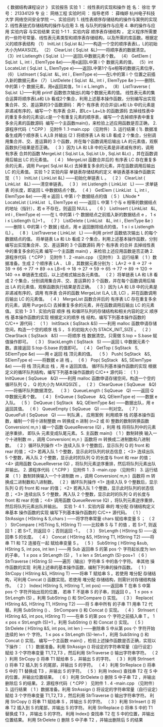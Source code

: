   《 数据结构课程设计 》 实验报告 实验 1 ：   线性表的实现和操作                                     姓      名：              徐壮                            学      号：            21334129                           专      业：           网络工程                          实验时间 ：                                             指导老师 ：           薛梅婷             杭州电子科技大学 网络空间安全学院 一、实验目的 1.  线性表顺序存储结构的操作与案例的实现 2.  线性表链式存储结构的操作与应用 3.  栈 与队列的操作与应用 4.  串的操作与应用 实验内容 与实验结果 实验 1-1 1 .  实验内容 顺序表存储结构 ， 定义程序所需要的一些符号常量、线性表元素类型和顺序表存储结构，以及所需的库函数。根据定义的顺序表结构 （1） InitList ( SqList  &L)——构造一个空的顺序表表L，L的初始大小为MAXSIZE。 （2） ClearList ( SqList  &L)——将顺序表的数据清空。 （3）int  Listlength ( SqList  L)——返回L中数据元素个数。 （4） GetElem ( SqList  L, int  i ,  ElemType  &e)——用e返回L中第 i 个 数据元素的值， （5）int  LocateList ( SqList  L,  ElemType  e)——返回L中第1个与e相等的数据元素位序， （6） ListInsert ( SqList  &L, int  i ,  ElemType  e)——在L中的第 i 个 位置之前插入新的数据元素e （7） ListDelete ( SqList  &L, int  i ,  ElemType  &e )——删除L中的第 i 个 数据元素，用e返回其值，1≤ i ≤ L.length 。 （8） ListTraverse ( SqList  L)——利用 printf 函数依次输出L的每个数据元素的值。 线性表元素的集合运算将顺序表La和 Lb 看成2个集合，利用上述基本操作函数，分别编写出实现集合并、交、差运算的3个函数源码： 两个 有序表 的合并设La和 Lb 中的元素是非递减有序的，编写一个 有序表 合并，即Lc= La+Lb 的函数源码 去掉线性表中的重复多余的元素设Lc是一个有重复元素的顺序表，编写一个去掉顺序表中重复多余元素的函数源码  编写一个主函数main()，来检验上述应用函数是否正确， 2.  源程序代码（ *.CPP ） 见附件  1 .1-main.cpp   （见附件） 3.  运行结果 ( 1). 数据准备生成两个顺序表 L A,LB 并输出 (2 )   将顺序表 LA 和 LB 看成 2 个集合，分别调用集合并、交、差运算的 3 个函数，并在每个函数调用后输出 LA 的元素值，观察函数执行结果是否正确。 （ 3 ）因为 LA 和 LB 中的元素是非递减有序的，调用 有序表 合并的函数 MergeList ( SqList  La,  SqList   Lb ,  SqList  &Lc) ，并在函数调用后输出 LC 的元素值。 （ 4 ） MergeList 函数合并后的 有序表 LC 存在重复多余的元素，调用 Purge( SqList  &Lc) 去掉重复多余的元素，并在函数调用后输出 LC 的元素值。 实验 1-2 实验内容 单链表存储结构的定义 单链表基本操作函数实现 （ 1 ） InitList ( LinkList  &L) ——初始化单链表 L 。 （ 2 ） ClearList ( LinkList   &L) ——清空单链表。 （ 3 ） int  Listlength ( LinkList   L) —— 求单链表 的长度，即返回 L 中数据结点个数。 （ 4 ） GetElem ( LinkList   L, int  i ,  ElemType  &e) ——用 e 返回 L 中第 i 个 数据结点的值 （ 5 ） LNode  * LocateList ( LinkList   L,  ElemType  e) ——返回 L 中第 1 个与 e 相等的数据结点的地址（指针），若 e 不存在，则返回 NULL 。 （ 6 ） ListInsert ( LinkList   &L, int  i ,  ElemType  e) ——在 L 中的第 i 个 数据结点之前插入新的数据结点 e ， 1 ≤ i ≤ Listlength (L)+1 。 （ 7 ） ListDelete ( LinkList   &L, int  i ,  ElemType  &e ) ——删除 L 中的第 i 个 数据 j 结点，用 e 返回删除结点的值， 1 ≤ i ≤ Listlength (L) 。 （ 8 ） ListTraverse ( LinkList   L) ——利用 printf 函数依次输出 L 的每个数据结点的值。 将单链表 La 和 Lb 看成 2 个集合，利用上述基本操作函数，分别编写出实现集合并、交、差运算的 3 个函数源码 两个 有序表 的合并 去掉线性表中的重复多余的元素 编写一个主函数 main() ，来检验上述应用函数是否正确 2.  源程序代码（ *.CPP ） 见附件  1 . 2 -main.cpp   （见附件） 3.  运行结果 （ 1 ）数据准备。生成 2 个顺序表 LA 、 LB ，其数据元素分别为： LA=2 → 8 → 27 → 39 → 66 → 77 → 89 →∧ LB=6 → 18 → 27 → 59 → 65 → 77 → 89 → 120 → 140 →∧ 单链表生成后，以上述格式输出各元素值。 （ 2 ）将单链表 LA 和 LB 看成 2 个集合，分别调用集合并、交、差运算的 3 个函数，并在每个函数调用后输出 LA 的元素值，观察函数执行结果是否正确。 （ 3 ）因为 LA 和 LB 中的元素是非递减有序的，调用 有序表 合并的函数 MergeList (LA, LB, LC) ，并在函数调用后输出 LC 的元素值。 （ 4 ） MergeList 函数合并后的 有序表 LC 存在重复多余的元素，调用 Purge(LC) 去掉重复多余的元素，并在函数调用后输出 LC 的元素值。 实验 1- 3 1 .  实验内容 顺序 栈 和循环队列的存储结构和相关内容的定义 顺序 栈 基本操作函数的实现 根据定义的顺序 栈 结构，编写下列基本操作函数的 C/C++ 源代码： （ 1 ） InitStack ( SqStack  &S) ——利用 malloc 函数申请存储空间，构造一个空的顺序 栈 S ， S 的初始大小为 STACK_INIT_SIZE 。 （ 2 ） ClearStack ( SqStack   &S) ——将顺序 栈 数据清空。只需做 S.top = S.base 赋值操作即可。  （ 3 ） StackLength ( SqStack   S) ——返回 L 中数据元素个数。直接返回 S.top-S.base 的值即可。 （ 4 ） GetTop ( SqStack   S,  SElemType  &e) ——用 e 返回 栈 顶元素的值。  （ 5 ） Push( SqStack   &S,  SElemType  e) ——将数据 e 进 栈 。 （ 6 ） Pop( SqStack   &S,  SElemType  &e) ——将 栈 顶元素出 栈 ，用 e 返回其值。 循环队列基本操作函数的实现 根据定义的循环队列结构，编写下列基本操作函数的 C/C++ 源代码： （ 1 ） InitQueue ( SqQueue   &Q) ——利用 malloc 函数申请存储空间，构造一个空的循环队列 Q ， Q 的大小为 MAXQSIZE 。 （ 2 ） ClearQueue ( SqQueue   &Q) ——将循环队列数据清空。  （ 3 ） QueueLength ( SqQueue   Q) ——返回 Q 中数据元素个数。 （ 4 ） EnQueue ( SqQueue   &Q,  QElemType  e) ——数据 e 入队。 （ 5 ） DeQueue ( SqStack   &Q,  QElemType  &e) ——数据出队，用 e 返回其值。 （ 6 ） QueueEmpty ( SqQueue   Q) ——判对空。 （ 7 ） QueueFull ( SqQueue   Q) —— 判队满 。 应用案例  利用顺序 栈 的基本操作函数，编制一个将十进制整数 m 转换成 n 进制 (n=2 或 8) 整数的数制转换函数 Conversion( m,n ) 编一个函数 QueueReverse (Q) ，利用 栈 将将队列中的元素逆序重排， 即队头 元素变成队尾元素。 5.  主函数 main() （ 1 ）数制转换 输入一个十进制数 m ，调用 Conversion( m,n )  函数将 m 转换成二进制数和八进制数。 （ 2 ）循环队列操作 <1> 连续入队 9 个整数后，显示队列 Q 的 front 和 rear 的值； <2> 若再入队 1 个整数，显示此时队列的状态信息； <3> 连续出队 5 个整数，再入队 2 个整数，显示此时的队列 Q 的长度与 front 和 rear 的值； <4> 调用函数 QueueReverse (Q) ，将队列元素逆序重排，然后将队列元素出队并输出。 2.  源程序代码（ *.CPP ） 见附件  1 . 3 -main.cpp   （见附件） 3.  运行结果 （ 1 ）数制转换输入一个十进制数 m ，调用 Conversion( m,n )  函数将 m 转换成二进制数和八进制数。 （ 2 ）循环队列操作 <1> 连续入队 9 个整数后，显示队列 Q 的 front 和 rear 的值； <2> 若再入队 1 个整数，显示此时队列的状态信息； <3> 连续出队 5 个整数，再入队 2 个整数，显示此时的队列 Q 的长度与 front 和 rear 的值； <4> 调用函数 QueueReverse (Q) ，将队列元素逆序重排，然后将队列元素出队并输出。   实验 1- 4 1 .  实验内容 串的 堆分配 存储结构定义 串基本 操作函数的实现 编写下列基本操作函数的 C/C++ 源代码。 （ 1 ） StrAssign ( HString  & S,chars ) ——将字符串常量 chars 赋给串变量 S ； （ 2 ） StrCompare ( HSTring  S,  HString  T) ——比较串 S 与 T 的值   ，若 S>T,  则返回 1 ；若 S=T, 则返回 0 ；否则返回 -1 。 （ 3 ） StrLength ( HString  S) ——返回串 S 的长度。 （ 4 ） Concat ( HString  &S,  HString  T1,  HString  T2) ——将串 T1 和 T2 连接在一起 赋给串变量 S 。 （ 5 ） SubString ( HString  &sub,  HString  S, int pos, int  len ) ——用 Sub 返回串 S 的第 pos 个 字符起长度为 len 的子串， 1 ≤  pos  ≤ StrLength (S) ， 1 ≤ len ≤ StrLength (S)-pos+1 （ 6 ） StrTraverse ( HString  S) ——遍历（输出）字符串 S 中的各个字符。 串其他 操作函数的实现  利用上述串的基本操作函数，编制下列串的操作函数。 （ 1 ） StrCopy ( HString  &S,  HString  T) ——将串 T 赋给串 S 。若使用 堆分配 存储结构，可利用 Concat () 函数实现。若使用 堆分配 存储结构，则需针对存储结构操作。 （ 2 ） Index( HString  S,  HString  T, int pos) ——返回串 T 在串 S 中第 pos 个 字符开始出现的位置， 若串 T 不是串 S 的子串，则返回 0 。 1 ≤  pos  ≤ StrLength (S) 。利用 SubString () 和 StrCompare () 实现。 （ 3 ） Replace( HString  &S,  HString  T1,  HString  T2) ——将 S 串中所有 的子串 T1 用串 T2 代替。利用 SubString () 、 StrCompare () 和 Concat () 实现。 （ 4 ） StrInsert  ( HString  &S, int pos,  HString  T) ——在串 S 的第 pos 个 字符之前插入串 T 。 1 ≤  pos  ≤ StrLength (S)+1 。利用 SubString () 和 Concat () 实现。 （ 5 ） StrDelete ( HString  &S, int pos, int  len ) ——删除串 S 中从第 pos 个 字符开始连续的 len 个 字符。 1 ≤  pos  ≤ StrLength (S)-len+1 ，利用 SubString () 和 Concat () 实现。 编写一个主函数 main() ，检验上述操作函数是否正确，实现以下操作： （ 1 ）数据准备。利用 StrAssign () 将设定的字符串常量（自行设定）赋给 3 个字符串变量 T1,T2,T3 ，然后利用 StrTraverse () 输出字符串字符。 （ 2 ）利用 StrCopy () 将串 T1 赋给串 S ，并输出 S 的字符。 （ 3 ）利用 StrInsert () 将串 T2 插入到 S 的尾部，并输出 S 的字符。 （ 4 ）利用 StrReplace () 将串 S 中的 T1 替换成 T3 ，并输出 S 的字符。 （ 5 ）利用 Index() 查找串 T2 在 S 中的位置，并输出位置结果。 （ 6 ）利用 StrDelete () 删除 S 中子串 T2 ，并输出删除后 S 的结果。 2.  源程序代码（ *.CPP ） 见附件  1 . 4 -main.cpp   （见附件） 3.  运行结果 （ 1 ）数据准备。利用 StrAssign () 将设定的字符串常量（自行设定）赋给 3 个字符串变量 T1,T2,T3 ，然后利用 StrTraverse () 输出字符串字符。 利用 StrCopy () 将串 T1 赋给串 S ，并输出 S 的字符。 （ 3 ）利用 StrInsert () 将串 T2 插入到 S 的尾部，并输出 S 的字符。 利用 StrReplace () 将串 S 中的 T1 替换成 T3 ，并输出 S 的字符。 利用 Index() 查找串 T2 在 S 中的位置，并输出位置结果。 利用 StrDelete () 删除 S 中子串 T2 ，并输出删除后 S 的结果